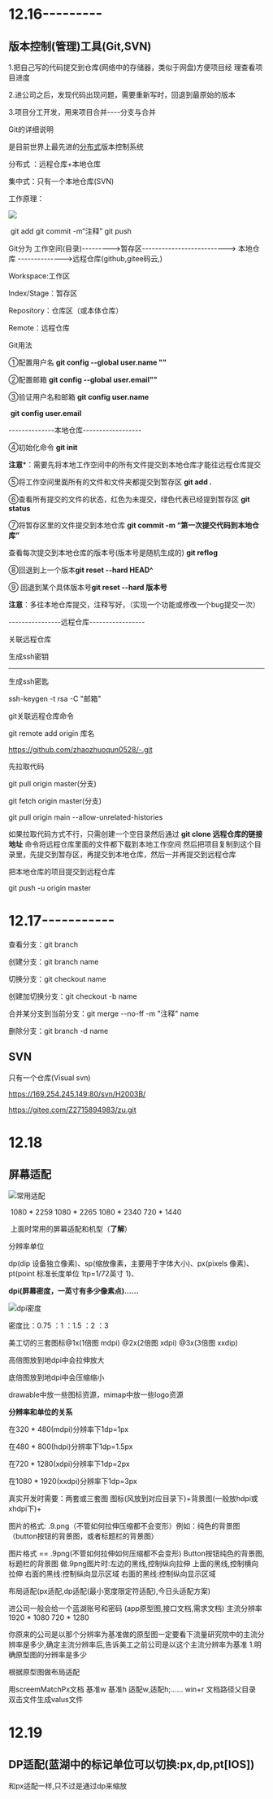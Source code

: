 # 12.16---------

## 版本控制(管理)工具(Git,SVN)

1.把自己写的代码提交到仓库(网络中的存储器，类似于网盘)方便项目经			                                	理查看项目进度

2.进公司之后，发现代码出现问题，需要重新写时，回退到最原始的版本

3.项目分工开发，用来项目合并----分支与合并



Git的详细说明

是目前世界上最先进的<u>分布式</u>版本控制系统 

分布式 ：远程仓库+本地仓库

集中式：只有一个本地仓库(SVN)

工作原理：

![](C:\Users\Administrator\Desktop\新建文件夹\Git工作原理.PNG)

​                                         git add           git  commit -m“注释”                   git  push

Git分为  工作空间(目录)--------->暂存区-------------------------->  本地仓库 -------------->远程仓库(github,gitee码云,)



Workspace:工作区

Index/Stage：暂存区

Repository：仓库区（或本体仓库）

Remote：远程仓库



Git用法

①配置用户名 **git config --global user.name ""**

②配置邮箱  **git config --global user.email""**

③验证用户名和邮箱 **git config user.name**

​									**git config user.email**

--------------本地仓库------------------

④初始化命令  **git init**      

**注意***：需要先将本地工作空间中的所有文件提交到本地仓库才能往远程仓库提交

⑤将工作空间里面所有的文件和文件夹都提交到暂存区 **git add .**

⑥查看所有提交的文件的状态，红色为未提交，绿色代表已经提到暂存区  **git status**

⑦将暂存区里的文件提交到本地仓库  **git commit -m “第一次提交代码到本地仓库”**

查看每次提交到本地仓库的版本号(版本号是随机生成的)  **git reflog**

⑧回退到上一个版本**git reset --hard HEAD^**

⑨ 回退到某个具体版本号**git reset --hard 版本号**

**注意**：多往本地仓库提交，注释写好，（实现一个功能或修改一个bug提交一次）

----------------远程仓库-----------------

关联远程仓库

生成ssh密钥

----



生成ssh密匙

ssh-keygen -t rsa -C "邮箱"

git关联远程仓库命令

git remote add origin 库名

https://github.com/zhaozhuoqun0528/-.git

先拉取代码

git pull origin master(分支)

git fetch origin master(分支)

git pull origin main --allow-unrelated-histories

如果拉取代码方式不行，只需创建一个空目录然后通过 **git clone 远程仓库的链接地址** 命令将远程仓库里面的文件都下载到本地工作空间  然后把项目复制到这个目录里，先提交到暂存区，再提交到本地仓库，然后一并再提交到远程仓库



把本地仓库的项目提交到远程仓库

git push -u origin master



# 12.17-----------

查看分支：git branch

创建分支：git branch name

切换分支：git checkout name

创建加切换分支：git checkout -b name

合并某分支到当前分支：git merge --no-ff -m "注释" name

删除分支：git branch -d name

## SVN

只有一个仓库(Visual svn)

https://169.254.245.149:80/svn/H2003B/

https://gitee.com/Z2715894983/zu.git



# 12.18

## 	屏幕适配

![常用适配](C:\Users\Administrator\Desktop\新建文件夹\常用适配.PNG)

​										1080 * 2259  1080 * 2265 1080 * 2340  720 * 1440

​										上面时常用的屏幕适配和机型（**了解**）

分辨率单位

dp(dip 设备独立像素)、sp(缩放像素，主要用于字体大小)、px(pixels 像素)、pt(point 标准长度单位 1tp=1/72英寸 1)、

**dpi(屏幕密度，一英寸有多少像素点)……**



![dpi密度](C:\Users\Administrator\Desktop\新建文件夹\dpi密度.PNG)



密度比：0.75 ：1 ：1.5 ：2 ：3

美工切的三套图标@1x(1倍图 mdpi) 	@2x(2倍图 xdpi)	@3x(3倍图 xxdip)

高倍图放到地dpi中会拉伸放大

底倍图放到地dpi中会压缩缩小

drawable中放一些图标资源，mimap中放一些logo资源



**分辨率和单位的关系**

在320 * 480(mdpi)分辨率下1dp=1px

在480 * 800(hdpi)分辨率下1dp=1.5px

在720 * 1280(xdpi)分辨率下1dp=2px

在1080 * 1920(xxdpi)分辨率下1dp=3px

真实开发时需要：两套或三套图  图标(风放到对应目录下)+背景图(一般放hdpi或xhdpi下)+

图片的格式: .9.png（不管如何拉伸压缩都不会变形）例如：纯色的背景图（button按钮的背景图，或者标题栏的背景图）



图片格式 == .9png(不管如何拉伸如何压缩都不会变形) Button按钮纯色的背景图,标题栏的背景图
做.9png图片时:左边的黑线,控制纵向拉伸
上面的黑线,控制横向拉伸
右面的黑线:控制纵向显示区域
右面的黑线:控制纵向显示区域

布局适配(px适配,dp适配(最小宽度限定符适配),今日头适配方案)

进公司一般会给一个蓝湖账号和密码 (app原型图,接口文档,需求文档)
主流分辨率1920 * 1080 720 * 1280

你原来的公司是以那个分辨率为基准做的原型图一定要看下流量研究院中的主流分辨率是多少,确定主流分辨率后,告诉美工之前公司是以这个主流分辨率为基准
1.明确原型图的分辨率是多少

根据原型图做布局适配

用screemMatchPx文档 基准w 基准h 适配w,适配h;...…
win+r 文档路径父目录 双击文件生成valus文件



# 12.19

## DP适配(蓝湖中的标记单位可以切换:px,dp,pt[IOS])

和px适配一样,只不过是通过dp来缩放

